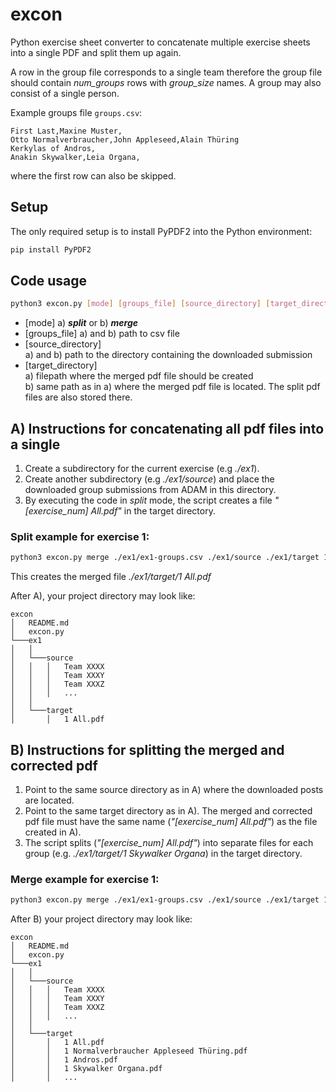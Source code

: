# excon
Python exercise sheet converter to concatenate multiple exercise sheets into a single PDF and split them up again.

A row in the group file corresponds to a single team therefore the group file should contain *num_groups* rows with *group_size* names. A group may also consist of a single person.

Example groups file `groups.csv`:
```
First Last,Maxine Muster,
Otto Normalverbraucher,John Appleseed,Alain Thüring
Kerkylas of Andros,
Anakin Skywalker,Leia Organa,
```
where the first row can also be skipped.

## Setup
The only required setup is to install PyPDF2 into the Python environment:
```bash
pip install PyPDF2
```

## Code usage
```bash
python3 excon.py [mode] [groups_file] [source_directory] [target_directory] 
```
* [mode] a) ***split*** or b) ***merge***
* [groups_file] a) and b) path to csv file
* [source_directory] <br> a) and b) path to the directory containing the downloaded submission 
* [target_directory] <br> a) filepath where the merged pdf file should be created <br>b) same path as in a) where the merged pdf file is located. The split pdf files are also stored there.

## A) Instructions for concatenating all pdf files into a single
1. Create a subdirectory for the current exercise (e.g *./ex1*).
2. Create another subdirectory (e.g *./ex1/source*) and place the downloaded group submissions from ADAM in this directory.
3. By executing the code in *split* mode, the script creates a file *"[exercise_num] All.pdf"* in the target directory.

### Split example for exercise 1:

```bash
python3 excon.py merge ./ex1/ex1-groups.csv ./ex1/source ./ex1/target 1
```

This creates the merged file *./ex1/target/1 All.pdf*

After A), your project directory may look like:

```
excon
│   README.md
│   excon.py   
└───ex1
│   │   
│   └───source
│   │   │   Team XXXX
│   │   │   Team XXXY
│   │   │   Team XXXZ
│   │   │   ...
│   │
│   └───target
│       │   1 All.pdf
```

## B) Instructions for splitting the merged and corrected pdf
1. Point to the same source directory as in A) where the downloaded posts are located. 
2. Point to the same target directory as in A). The merged and corrected pdf file must have the same name (*"[exercise_num] All.pdf"*) as the file created in A). 
3. The script splits (*"[exercise_num] All.pdf"*) into separate files for each group (e.g. *./ex1/target/1 Skywalker Organa*) in the target directory.

### Merge example  for exercise 1:
```bash
python3 excon.py merge ./ex1/ex1-groups.csv ./ex1/source ./ex1/target 1
```

After B) your project directory may look like:

```
excon
│   README.md
│   excon.py   
└───ex1
│   │   
│   └───source
│   │   │   Team XXXX
│   │   │   Team XXXY
│   │   │   Team XXXZ
│   │   │   ...
│   │
│   └───target
│       │   1 All.pdf
│       │   1 Normalverbraucher Appleseed Thüring.pdf
│       │   1 Andros.pdf
│       │   1 Skywalker Organa.pdf
│       │   ...
```
